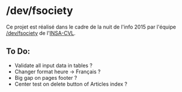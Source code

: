 # /dev/fsociety

Ce projet est réalisé dans le cadre de la nuit de l'info 2015 par l'équipe [/dev/fsociety](http://nuit-info.insa-cvl.fr/fsociety) de l'[INSA-CVL](http://www.insa-centrevaldeloire.fr).

## To Do:

* Validate all input data in tables ?
* Changer format heure -> Français ?
* Big gap on pages footer ?
* Center test on delete button of Articles index ?